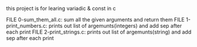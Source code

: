 this project is for learing variadic & const in c

FILE 0-sum_them_all.c: sum all the given arguments and return them
FILE 1-print_numbers.c: prints out list of argemunts(integers) and add sep after each print
FILE 2-print_strings.c: prints out list of argemunts(string) and add sep after each print
